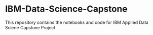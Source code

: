 # IBM-Data-Science-Capstone

This repository contains the notebooks and code for IBM Applied Data Sciene Capstone Project
